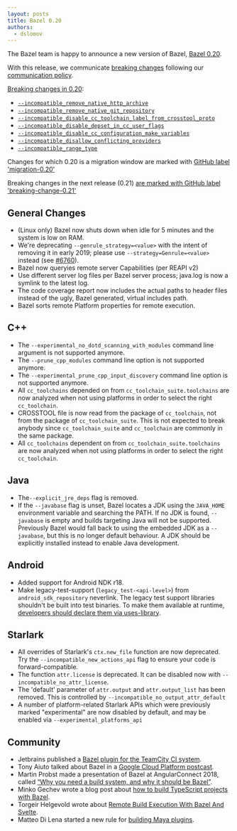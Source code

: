 ```yaml
---
layout: posts
title: Bazel 0.20
authors:
  - dslomov
---
```


The Bazel team is happy to announce a new version of Bazel, [Bazel 0.20](https://github.com/bazelbuild/bazel/releases/tag/0.20.0).

With this release, we communicate [breaking changes](https://docs.google.com/document/d/1Dj5PBLmPVg9ZyApm4GobM3y-mDgY3mVaqpRVttOe-ZQ/)
following our [communication policy](https://docs.google.com/document/d/1q5GGRxKrF_mnwtaPKI487P8OdDRh2nN7jX6U-FXnHL0/).

[Breaking changes in 0.20](https://github.com/bazelbuild/bazel/issues?q=is%3Aissue+label%3Abreaking-change-0.20):

  - [`--incompatible_remove_native_http_archive`](https://github.com/bazelbuild/bazel/issues/6570)
  - [`--incompatible_remove_native_git_repository`](https://github.com/bazelbuild/bazel/issues/6569)
  - [`--incompatible_disable_cc_toolchain_label_from_crosstool_proto`](https://github.com/bazelbuild/bazel/issues/6434)
  - [`--incompatible_disable_depset_in_cc_user_flags`](https://github.com/bazelbuild/bazel/issues/6384)
  - [`--incompatible_disable_cc_configuration_make_variables`](https://github.com/bazelbuild/bazel/issues/6381)
  - [`--incompatible_disallow_conflicting_providers`](https://github.com/bazelbuild/bazel/issues/5902)
  - [`--incompatible_range_type`](https://github.com/bazelbuild/bazel/issues/5264)

Changes for which 0.20 is a migration window are marked with [GitHub label 'migration-0.20'](https://github.com/bazelbuild/bazel/issues?q=is%3Aissue+label%3Amigration-0.20)
 
Breaking changes in the next release (0.21) [are marked with GitHub label 'breaking-change-0.21'](https://github.com/bazelbuild/bazel/issues?q=is%3Aissue+label%3Abreaking-change-0.21)

## General Changes

  - (Linux only) Bazel now shuts down when idle for 5 minutes and the system
    is low on RAM.
  - We're deprecating `--genrule_strategy=<value>` with the intent of removing it in early 2019; please use `--strategy=Genrule=<value>` instead
    (see [#6760](https://github.com/bazelbuild/bazel/issues/6760)).
  - Bazel now queryies remote server Capabilities (per REAPI v2)
  - Use different server log files per Bazel server process; java.log
    is now a symlink to the latest log.
  - The code coverage report now includes the actual paths to header
    files instead of the ugly, Bazel generated, virtual includes path.
  - Bazel sorts remote Platform properties for remote execution. 

## C++

  - The `--experimental_no_dotd_scanning_with_modules` command line argument is not supported anymore.
  - The `--prune_cpp_modules` command line option is not supported anymore.
  - The `--experimental_prune_cpp_input_discovery` command line option is not supported anymore.
  - All `cc_toolchains` depended on from `cc_toolchain_suite.toolchains` are now analyzed when not using
    platforms in order to select the right `cc_toolchain`.
  - CROSSTOOL file is now read from the package of `cc_toolchain`, not from
    the package of `cc_toolchain_suite`. This is not expected to break anybody since
    `cc_toolchain_suite` and `cc_toolchain` are commonly in the same package.
  - All `cc_toolchains` dependent on from `cc_toolchain_suite.toolchains` are now analyzed when not using
    platforms in order to select the right `cc_toolchain`.
    
## Java

  - The`--explicit_jre_deps` flag is removed.
  - If the `--javabase` flag is unset, Bazel locates a JDK using the `JAVA_HOME` environment variable 
    and searching the PATH. If no JDK is found, `--javabase` is empty and builds targeting Java
    will not be supported. Previously Bazel would fall back to using the embedded  JDK as a `--javabase`,
    but this is no longer default behaviour. A JDK should be explicitly installed instead to enable Java development.

## Android

  - Added support for Android NDK r18.
  - Make legacy-test-support (`legacy_test-<api-level>`) from
    `android_sdk_repository` neverlink. The legacy test support libraries
    shouldn't be built into test binaries. To make them available at runtime,
    [developers should declare them via
    uses-library](https://developer.android.com/training/testing/set-up-project#android-test-base).
    
## Starlark

  - All overrides of Starlark's `ctx.new_file` function are now
    deprecated. Try the `--incompatible_new_actions_api` flag to ensure your
    code is forward-compatible.
  - The function `attr.license` is deprecated. It can be disabled now
    with `--incompatible_no_attr_license`.
  - The 'default' parameter of `attr.output` and `attr.output_list` has been removed. This is controlled by
    `--incompatible_no_output_attr_default`
  - A number of platform-related Starlark APIs which were previously
    marked "experimental" are now disabled by default, and may be
    enabled via `--experimental_platforms_api`

## Community

 - Jetbrains published a [Bazel plugin for the TeamCity CI system](https://blog.jetbrains.com/teamcity/2018/11/bazel-plugin-for-teamcity/).
 - Tony Aiuto talked about Bazel in a [Google Cloud Platform postcast](https://www.gcppodcast.com/post/episode-153-bazel-with-tony-aiuto/).
 - Martin Probst made a presentation of Bazel at AngularConnect 2018, called
   [“Why you need a build system, and why it should be Bazel”](https://www.youtube.com/watch?v=Qb3tykleV_g).
 - Minko Gechev wrote a blog post about [how to build TypeScript projects with Bazel](https://blog.mgechev.com/2018/11/19/introduction-bazel-typescript-tutorial/).
 - Torgeir Helgevold wrote about [Remote Build Execution With Bazel And Svelte](http://www.syntaxsuccess.com/viewarticle/remote-build-execution-with-bazel-and-svelte).
 - Matteo Di Lena started a new rule for [building Maya plugins](https://github.com/mdilena/bazel-maya).
